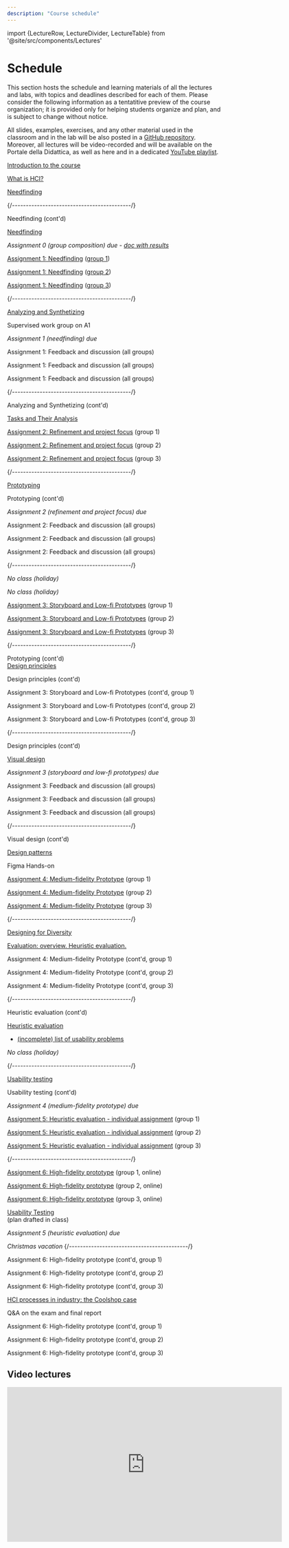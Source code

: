 ```yaml
---
description: "Course schedule"
---
```


import {LectureRow, LectureDivider, LectureTable} from '@site/src/components/Lectures'


# Schedule

This section hosts the schedule and learning materials of all the lectures and labs, with topics and deadlines described for each of them. Please consider the following information as a tentatitive preview of the course organization; it is provided only for helping students organize and plan, and is subject to change without notice.

All slides, examples, exercises, and any other material used in the classroom and in the lab will be also posted in a [GitHub repository](https://github.com/polito-hci-2022/materials). Moreover, all lectures will be video-recorded and will be available on the Portale della Didattica, as well as here and in a dedicated [YouTube playlist](https://www.youtube.com/playlist?list=PLs7DWGc_wmwRZHYGyiQxcgfJ7U1X81N_i).

<LectureTable defaultTeacher="Luigi De Russis" defaultType="Lecture" showMaterial={false} language='EN'>
<LectureRow
    date="27/09/2022" time="11:30-13:00"
    video="https://youtu.be/i-xvFEX5QEo" >
    <a href="https://polito-hci-2022.github.io/materials/slides/00-intro.pdf">Introduction to the course</a>
</LectureRow>

<LectureRow 
    date="30/09/2022" time="13:00-14:30"
    video="https://youtu.be/BrDkff0zhbg" >
    <a href="https://polito-hci-2022.github.io/materials/slides/01-whatisHCI.pdf">What is HCI?</a>
</LectureRow>

<LectureRow
    date="30/09/2022" time="14:30-16:00"
    video="https://youtu.be/VMWKP2HHU8k" >
    <a href="https://polito-hci-2022.github.io/materials/slides/02-needfinding.pdf">Needfinding</a>
</LectureRow>

<LectureDivider/>{/*-------------------------------------------*/}

<LectureRow
    date="03/10/2022" time="13:00-14:30"
    video="https://youtu.be/__-HYBm1F0s" >
    Needfinding (cont'd)
</LectureRow>

<LectureRow
    date="04/10/2022" time="11:30-13:00"
    type='Exercise'
    video="https://youtu.be/DihQM_FsQXQ" >
    <a href="https://polito-hci-2022.github.io/materials/slides/02b-needfinding-exercise.pdf">Needfinding</a>
</LectureRow>

<LectureRow variant='success'
    date="05/10/2022" time="EOD"
    teacher=''
    type=''>
    <em>Assignment 0 (group composition) due - <a href="https://docs.google.com/spreadsheets/d/1PM_vJh28ehg6XAzhqZuFFmImc--SNhZATS6tWsaQWfs">doc with results</a></em>
</LectureRow>

<LectureRow
    date="07/10/2022" time="13:00-14:30"
    type='Lab' >
    <a href="https://polito-hci-2022.github.io/materials/assignments/A1-needfinding.pdf">Assignment 1: Needfinding</a> (<a href="https://docs.google.com/spreadsheets/d/1PM_vJh28ehg6XAzhqZuFFmImc--SNhZATS6tWsaQWfs">group 1</a>)
</LectureRow>

<LectureRow
    date="07/10/2022" time="14:30-16:00"
    type='Lab' >
    <a href="https://polito-hci-2022.github.io/materials/assignments/A1-needfinding.pdf">Assignment 1: Needfinding</a> (<a href="https://docs.google.com/spreadsheets/d/1PM_vJh28ehg6XAzhqZuFFmImc--SNhZATS6tWsaQWfs">group 2</a>)
</LectureRow>

<LectureRow
    date="07/10/2022" time="16:00-17:30"
    teacher='Tommaso Calò'
    type='Lab' >
    <a href="https://polito-hci-2022.github.io/materials/assignments/A1-needfinding.pdf">Assignment 1: Needfinding</a> (<a href="https://docs.google.com/spreadsheets/d/1PM_vJh28ehg6XAzhqZuFFmImc--SNhZATS6tWsaQWfs">group 3</a>)
</LectureRow>

<LectureDivider/>{/*-------------------------------------------*/}

<LectureRow
    date="10/10/2022" time="13:00-14:30"
    video='https://youtu.be/E-TMrw1cdA0' >
    <a href="https://polito-hci-2022.github.io/materials/slides/03-synthetizing.pdf">Analyzing and Synthetizing</a>
</LectureRow>

<LectureRow
    date="11/10/2022" time="11:30-13:00"
    type='Exercise'
    teacher='Tommaso Calò' >
    Supervised work group on A1
</LectureRow>

<LectureRow variant='success'
    date="13/10/2022" time="EOD"
    teacher=''
    type=''>
    <em>Assignment 1 (needfinding) due</em>
</LectureRow>

<LectureRow
    date="14/10/2022" time="13:00-14:30"
    teacher='All'
    type='Lab' >
    Assignment 1: Feedback and discussion (all groups)
</LectureRow>

<LectureRow
    date="14/10/2022" time="14:30-16:00"
    teacher='All'
    type='Lab' >
    Assignment 1: Feedback and discussion (all groups)
</LectureRow>

<LectureRow
    date="14/10/2022" time="16:00-17:30"
    teacher='Tommaso Calò'
    type='Lab' >
    Assignment 1: Feedback and discussion (all groups)
</LectureRow>

<LectureDivider/>{/*-------------------------------------------*/}

<LectureRow
    date="17/10/2022" time="13:00-14:30"
    video='https://youtu.be/z7MonPRP9dI' >
    Analyzing and Synthetizing (cont'd)
</LectureRow>

<LectureRow
    date="18/10/2022" time="11:30-13:00"
    type='Exercise'
    video='https://youtu.be/Ev7oO38TCuU' >
    <a href="https://polito-hci-2022.github.io/materials/slides/03b-tasks-exercise.pdf">Tasks and Their Analysis</a>
</LectureRow>

<LectureRow
    date="21/10/2022" time="13:00-14:30"
    teacher='Alberto Monge Roffarello'
    type='Lab' >
    <a href="https://polito-hci-2022.github.io/materials/assignments/A2-refinement-project.pdf">Assignment 2: Refinement and project focus</a> (group 1)
</LectureRow>

<LectureRow
    date="21/10/2022" time="14:30-16:00"
    teacher='Luigi De Russis'
    type='Lab' >
    <a href="https://polito-hci-2022.github.io/materials/assignments/A2-refinement-project.pdf">Assignment 2: Refinement and project focus</a> (group 2)
</LectureRow>

<LectureRow
    date="21/10/2022" time="16:00-17:30"
    teacher='Tommaso Calò'
    type='Lab' >
    <a href="https://polito-hci-2022.github.io/materials/assignments/A2-refinement-project.pdf">Assignment 2: Refinement and project focus</a> (group 3)
</LectureRow>

<LectureDivider/>{/*-------------------------------------------*/}

<LectureRow
    date="24/10/2022" time="13:00-14:30"
    video='https://youtu.be/HIrot7HAAoc' >
    <a href="https://polito-hci-2022.github.io/materials/slides/04-prototyping.pdf">Prototyping</a>
</LectureRow>

<LectureRow
    date="25/10/2022" time="11:30-13:00"
    video='https://youtu.be/6J4cqdDIR7M' >
    Prototyping (cont'd)
</LectureRow>

<LectureRow variant='success'
    date="27/10/2022" time="EOD"
    teacher=''
    type=''>
    <em>Assignment 2 (refinement and project focus) due</em>
</LectureRow>

<LectureRow
    date="28/10/2022" time="13:00-14:30"
    teacher='All'
    type='Lab' >
    Assignment 2: Feedback and discussion (all groups)
</LectureRow>

<LectureRow
    date="28/10/2022" time="14:30-16:00"
    teacher='All'
    type='Lab' >
    Assignment 2: Feedback and discussion (all groups)
</LectureRow>

<LectureRow
    date="28/10/2022" time="16:00-17:30"
    teacher='All'
    type='Lab' >
    Assignment 2: Feedback and discussion (all groups)
</LectureRow>

<LectureDivider/>{/*-------------------------------------------*/}

<LectureRow variant='warning' type=''
    teacher=''
    date="31/10/2022" >
    <em>No class (holiday)</em>
</LectureRow>

<LectureRow variant='warning' type=''
    teacher=''
    date="01/11/2022" >
    <em>No class (holiday)</em>
</LectureRow>

<LectureRow
    date="04/11/2022" time="13:00-14:30"
    teacher='Alberto Monge Roffarello'
    type='Lab' >
    <a href="https://polito-hci-2022.github.io/materials/assignments/A3-storyboard-paper-prototypes.pdf">Assignment 3: Storyboard and Low-fi Prototypes</a>&nbsp;(group 1)
</LectureRow>

<LectureRow
    date="04/11/2022" time="14:30-16:00"
    teacher='Luigi De Russis'
    type='Lab' >
    <a href="https://polito-hci-2022.github.io/materials/assignments/A3-storyboard-paper-prototypes.pdf">Assignment 3: Storyboard and Low-fi Prototypes</a>&nbsp;(group 2)
</LectureRow>

<LectureRow
    date="04/11/2022" time="16:00-17:30"
    teacher='Tommaso Calò'
    type='Lab' >
    <a href="https://polito-hci-2022.github.io/materials/assignments/A3-storyboard-paper-prototypes.pdf">Assignment 3: Storyboard and Low-fi Prototypes</a>&nbsp;(group 3)
</LectureRow>

<LectureDivider/>{/*-------------------------------------------*/}

<LectureRow
    date="07/11/2022" time="13:00-14:30"
    video='https://youtu.be/SWrGHevI5Ao' >
    Prototyping (cont'd)<br/>
    <a href="https://polito-hci-2022.github.io/materials/slides/05-design-principles.pdf">Design principles</a>
</LectureRow>

<LectureRow
    date="08/11/2022" time="11:30-13:00"
    video='https://youtu.be/V3PgUKT1n8U' >
    Design principles (cont'd)
</LectureRow>

<LectureRow
    date="11/11/2022" time="13:00-14:30"
    teacher='Alberto Monge Roffarello'
    type='Lab' >
    Assignment 3: Storyboard and Low-fi Prototypes (cont'd, group 1)
</LectureRow>

<LectureRow
    date="11/11/2022" time="14:30-16:00"
    teacher='Luigi De Russis'
    type='Lab' >
    Assignment 3: Storyboard and Low-fi Prototypes (cont'd, group 2)
</LectureRow>

<LectureRow
    date="11/11/2022" time="16:00-17:30"
    teacher='Tommaso Calò'
    type='Lab' >
    Assignment 3: Storyboard and Low-fi Prototypes (cont'd, group 3)
</LectureRow>

<LectureDivider/>{/*-------------------------------------------*/}

<LectureRow
    date="14/11/2022" time="13:00-14:30"
    video='https://youtu.be/shWuCbWH4_0' >
    Design principles (cont'd)
</LectureRow>

<LectureRow
    date="15/11/2022" time="11:30-13:00"
    video='https://youtu.be/qDBlRlxuHPM' >
    <a href="https://polito-hci-2022.github.io/materials/slides/06-visualdesign.pdf">Visual design</a>
</LectureRow>

<LectureRow variant='success'
    date="17/11/2022" time="EOD"
    teacher=''
    type=''>
    <em>Assignment 3 (storyboard and low-fi prototypes) due</em>
</LectureRow>

<LectureRow
    date="18/11/2022" time="13:00-14:30"
    teacher='All'
    type='Lab' >
    Assignment 3: Feedback and discussion (all groups)
</LectureRow>

<LectureRow
    date="18/11/2022" time="14:30-16:00"
    teacher='All'
    type='Lab' >
    Assignment 3: Feedback and discussion (all groups)
</LectureRow>

<LectureRow
    date="18/11/2022" time="16:00-17:30"
    teacher='All'
    type='Lab' >
    Assignment 3: Feedback and discussion (all groups)
</LectureRow>

<LectureDivider/>{/*-------------------------------------------*/}

<LectureRow
    date="21/11/2022" time="13:00-14:30"
    video='https://youtu.be/5Z_xIVODvZs' >
    Visual design (cont'd)
</LectureRow>

<LectureRow
    date="22/11/2022" time="11:30-13:00"
    teacher='Alberto Monge Roffarello'
    video='https://www.youtube.com/watch?v=29S0VORBuAM' >
    <a href="https://polito-hci-2022.github.io/materials/slides/07-design-patterns.pdf">Design patterns</a>
</LectureRow>

<LectureRow
    date="Video" 
    type='Exercise'
    teacher='Alberto Monge Roffarello'
    video='https://www.youtube.com/watch?v=v_1DhO-Vcgc' >
    Figma Hands-on
</LectureRow>

<LectureRow
    date="25/11/2022" time="13:00-14:30"
    teacher='Alberto Monge Roffarello'
    type='Lab' >
    <a href="https://polito-hci-2022.github.io/materials/assignments/A4-mid-fidelity-prototype.pdf">Assignment 4: Medium-fidelity Prototype</a> (group 1)
</LectureRow>

<LectureRow
    date="25/11/2022" time="14:30-16:00"
    teacher='Luigi De Russis'
    type='Lab' >
    <a href="https://polito-hci-2022.github.io/materials/assignments/A4-mid-fidelity-prototype.pdf">Assignment 4: Medium-fidelity Prototype</a> (group 2)
</LectureRow>

<LectureRow
    date="25/11/2022" time="16:00-17:30"
    teacher='Tommaso Calò'
    type='Lab' >
    <a href="https://polito-hci-2022.github.io/materials/assignments/A4-mid-fidelity-prototype.pdf">Assignment 4: Medium-fidelity Prototype</a> (group 3)
</LectureRow>

<LectureDivider/>{/*-------------------------------------------*/}

<LectureRow
    date="28/11/2022" time="13:00-14:30"
    video='https://youtu.be/QEObr1YKcj8' >
    <a href="https://polito-hci-2022.github.io/materials/slides/08-designing-diversity.pdf">Designing for Diversity</a>
</LectureRow>

<LectureRow
    date="29/11/2022" time="11:30-13:00"
    teacher='Alberto Monge Roffarello'
    video='https://youtu.be/HXfpnKHbH3U' >
    <a href="https://polito-hci-2022.github.io/materials/slides/09-heuristic-evaluation.pdf">Evaluation: overview. Heuristic evaluation.</a>
</LectureRow>

<LectureRow
    date="02/12/2022" time="13:00-14:30"
    teacher='Alberto Monge Roffarello'
    type='Lab' >
    Assignment 4: Medium-fidelity Prototype (cont'd, group 1)
</LectureRow>

<LectureRow
    date="02/12/2022" time="14:30-16:00"
    teacher='Tommaso Calò'
    type='Lab' >
    Assignment 4: Medium-fidelity Prototype (cont'd, group 2)
</LectureRow>

<LectureRow
    date="02/12/2022" time="16:00-17:30"
    teacher='Tommaso Calò'
    type='Lab' >
    Assignment 4: Medium-fidelity Prototype (cont'd, group 3)
</LectureRow>

<LectureDivider/>{/*-------------------------------------------*/}

<LectureRow
    date="05/12/2022" time="13:00-14:30"
    teacher='Alberto Monge Roffarello'
    video='https://youtu.be/sktmSZdrsQE' >
    Heuristic evaluation (cont'd)
</LectureRow>

<LectureRow
    date="06/12/2022" time="11:30-13:00"
    teacher='Alberto Monge Roffarello'
    type='Exercise'
    video='https://youtu.be/3RQgq3-KVD4' >
    <a href="https://polito-hci-2022.github.io/materials/slides/09b-heuristic-evaluation-exercise.pdf">Heuristic evaluation</a><br/>
    <ul><li><a href="https://docs.google.com/document/d/1iA3GriWsATbOhputcpApVJpsTEOs45kHF-w6Wt4ld1Y/edit?usp=sharing">(incomplete) list of usability problems</a></li></ul>
</LectureRow>

<LectureRow variant='warning' type=''
    teacher=''
    date="09/12/2022" >
    <em>No class (holiday)</em>
</LectureRow>

<LectureDivider/>{/*-------------------------------------------*/}

<LectureRow
    date="12/12/2022" time="13:00-14:30"
    teacher='Alberto Monge Roffarello'
    video='https://youtu.be/HeBxQ7mNujM' >
    <a href="https://polito-hci-2022.github.io/materials/slides/10-usability-testing.pdf">Usability testing</a>
</LectureRow>

<LectureRow
    date="13/12/2022" time="11:30-13:00"
    teacher='Alberto Monge Roffarello'
    video='https://youtu.be/U2TioZYbc70' >
    Usability testing (cont'd)
</LectureRow>

<LectureRow variant='success'
    date="15/12/2022" time="EOD"
    teacher=''
    type=''>
    <em>Assignment 4 (medium-fidelity prototype) due</em>
</LectureRow>

<LectureRow
    date="16/12/2022" time="13:00-14:30"
    teacher='Alberto Monge Roffarello'
    type='Lab' >
    <a href="https://polito-hci-2022.github.io/materials/assignments/A5-heuristic-evaluation.pdf">Assignment 5: Heuristic evaluation - individual assignment</a> (group 1)
</LectureRow>

<LectureRow
    date="16/12/2022" time="14:30-16:00"
    teacher='Luigi De Russis'
    type='Lab' >
    <a href="https://polito-hci-2022.github.io/materials/assignments/A5-heuristic-evaluation.pdf">Assignment 5: Heuristic evaluation - individual assignment</a> (group 2)
</LectureRow>

<LectureRow
    date="16/12/2022" time="16:00-17:30"
    teacher='Tommaso Calò'
    type='Lab' >
    <a href="https://polito-hci-2022.github.io/materials/assignments/A5-heuristic-evaluation.pdf">Assignment 5: Heuristic evaluation - individual assignment</a> (group 3)
</LectureRow>

<LectureDivider/>{/*-------------------------------------------*/}

<LectureRow
    date="19/12/2022" time="13:00-14:30"
    teacher='Alberto Monge Roffarello'
    type='Lab' >
    <a href="https://polito-hci-2022.github.io/materials/assignments/A6-high-fidelity-prototype.pdf">Assignment 6: High-fidelity prototype</a> (group 1, online)
</LectureRow>

<LectureRow
    date="19/12/2022" time="13:00-14:30"
    teacher='Luigi De Russis'
    type='Lab' >
    <a href="https://polito-hci-2022.github.io/materials/assignments/A6-high-fidelity-prototype.pdf">Assignment 6: High-fidelity prototype</a> (group 2, online)
</LectureRow>

<LectureRow
    date="19/12/2022" time="13:00-14:30"
    teacher='Tommaso Calò'
    type='Lab' >
    <a href="https://polito-hci-2022.github.io/materials/assignments/A6-high-fidelity-prototype.pdf">Assignment 6: High-fidelity prototype</a> (group 3, online)
</LectureRow>

<LectureRow
    date="20/12/2022" time="11:30-13:00"
    type='Exercise'
    video='https://youtu.be/A6h_cxu2haI' >
    <a href="https://docs.google.com/document/d/1Qb5if-jt7pfmI6iDrs2kl-qmaPg1YZAVBjK6gDPwT0s">Usability Testing</a><br/>(plan drafted in class)
</LectureRow>

<LectureRow variant='success'
    date="20/12/2022" time="EOD"
    teacher=''
    type=''>
    <em>Assignment 5 (heuristic evaluation) due</em>
</LectureRow>

<LectureRow variant='warning' type=''
    teacher=''
    date="" >
    <em>Christmas vacation</em>
</LectureRow>{/*-------------------------------------------*/}

<LectureRow
    date="09/01/2023" time="13:00-14:30"
    teacher='Alberto Monge Roffarello'
    type='Lab' >
    Assignment 6: High-fidelity prototype (cont'd, group 1)
</LectureRow>

<LectureRow
    date="09/01/2023" time="13:00-14:30"
    teacher='Luigi De Russis'
    type='Lab' >
    Assignment 6: High-fidelity prototype (cont'd, group 2)
</LectureRow>

<LectureRow
    date="09/01/2023" time="13:00-14:30"
    teacher='Tommaso Calò'
    type='Lab' >
    Assignment 6: High-fidelity prototype (cont'd, group 3)
</LectureRow>

<LectureRow
    date="10/01/2023" time="11:30-13:00"
    type='Seminar' >
    <a href="https://polito-hci-2022.github.io/materials/slides/coolshop-seminar.pdf">HCI processes in industry: the Coolshop case</a>
</LectureRow>

<LectureRow
    date="11/01/2023" time="14:30-16:00"
    type='Exercise'
    video='https://youtu.be/UUKk7qHcRAc' >
    Q&A on the exam and final report
</LectureRow>

<LectureRow
    date="13/01/2023" time="13:00-14:30"
    teacher='Alberto Monge Roffarello'
    type='Lab' >
    Assignment 6: High-fidelity prototype (cont'd, group 1)
</LectureRow>

<LectureRow
    date="13/01/2023" time="14:30-16:00"
    teacher='Luigi De Russis'
    type='Lab' >
    Assignment 6: High-fidelity prototype (cont'd, group 2)
</LectureRow>

<LectureRow
    date="13/01/2023" time="16:00-17:30"
    teacher='Tommaso Calò'
    type='Lab' >
    Assignment 6: High-fidelity prototype (cont'd, group 3)
</LectureRow>


</LectureTable>

## Video lectures

<div><iframe src="https://www.youtube.com/embed/videoseries?list=PLs7DWGc_wmwRZHYGyiQxcgfJ7U1X81N_i" allow="accelerometer; autoplay; encrypted-media; gyroscope; picture-in-picture" allowFullScreen="allowfullscreen" width="640" height="360" frameBorder="0"></iframe></div>